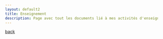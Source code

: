 ```yaml
---
layout: default2
title: Enseignement
description: Page avec tout les documents lié à mes activités d'enseignement et vulgarisation
---
```





[back](./)

